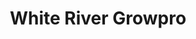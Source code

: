---
title: "White River Growpro"
url: /white-river-junction/white-river-growpro/
shop: Allgemein
---